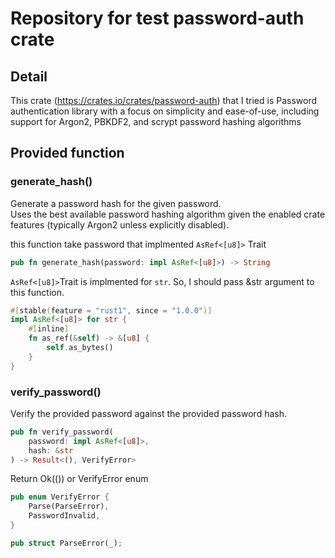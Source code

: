 # Repository for test password-auth crate

## Detail
This crate (https://crates.io/crates/password-auth) that I tried is Password authentication library with a focus on simplicity and ease-of-use, including support for Argon2, PBKDF2, and scrypt password hashing algorithms

## Provided function
### generate_hash()
Generate a password hash for the given password.  
Uses the best available password hashing algorithm given the enabled crate features (typically Argon2 unless explicitly disabled).

this function take password that implmented ```AsRef<[u8]>``` Trait  
```rust
pub fn generate_hash(password: impl AsRef<[u8]>) -> String
```
```AsRef<[u8]>```Trait is implmented for ```str```. So, I should pass &str argument to this function.
```rust
#[stable(feature = "rust1", since = "1.0.0")]
impl AsRef<[u8]> for str {
    #[inline]
    fn as_ref(&self) -> &[u8] {
        self.as_bytes()
    }
}
```

### verify_password()
Verify the provided password against the provided password hash.  
```rust
pub fn verify_password(
    password: impl AsRef<[u8]>,
    hash: &str
) -> Result<(), VerifyError>
```
Return Ok(()) or VerifyError enum
```rust
pub enum VerifyError {
    Parse(ParseError),
    PasswordInvalid,
}
```

```rust
pub struct ParseError(_);
```